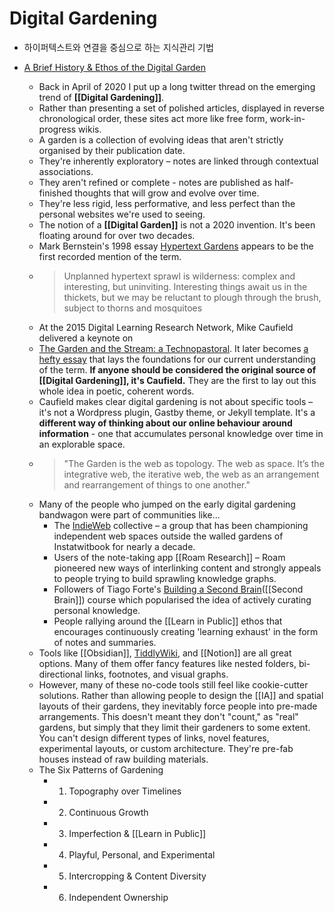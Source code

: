 # Digital Gardening

- 하이퍼텍스트와 연결을 중심으로 하는 지식관리 기법

- [A Brief History & Ethos of the Digital Garden](https://maggieappleton.com/garden-history)
  - Back in April of 2020 I put up a long twitter thread on the emerging trend of **[[Digital Gardening]]**.
  - Rather than presenting a set of polished articles, displayed in reverse chronological order, these sites act more like free form, work-in-progress wikis.
  - A garden is a collection of evolving ideas that aren't strictly organised by their publication date.
  - They're inherently exploratory – notes are linked through contextual associations.
  - They aren't refined or complete - notes are published as half-finished thoughts that will grow and evolve over time.
  - They're less rigid, less performative, and less perfect than the personal websites we're used to seeing.
  - The notion of a **[[Digital Garden]]** is not a 2020 invention. It's been floating around for over two decades.
  - Mark Bernstein's 1998 essay [Hypertext Gardens](http://www.eastgate.com/garden/Enter.html) appears to be the first recorded mention of the term.
  - > Unplanned hypertext sprawl is wilderness: complex and interesting, but uninviting. Interesting things await us in the thickets, but we may be reluctant to plough through the brush, subject to thorns and mosquitoes
  - At the 2015 Digital Learning Research Network, Mike Caufield delivered a keynote on
  - [The Garden and the Stream: a Technopastoral](https://youtu.be/ckv_CjyKyZY). It later becomes [a hefty essay](https://hapgood.us/2015/10/17/the-garden-and-the-stream-a-technopastoral/) that lays the foundations for our current understanding of the term. **If anyone should be considered the original source of **[[Digital Gardening]]**, it's Caufield.** They are the first to lay out this whole idea in poetic, coherent words.
  - Caufield makes clear digital gardening is not about specific tools – it's not a Wordpress plugin, Gastby theme, or Jekyll template. It's a **different way of thinking about our online behaviour around information** - one that accumulates personal knowledge over time in an explorable space.
  - > "The Garden is the web as topology. The web as space. It’s the integrative web, the iterative web, the web as an arrangement and rearrangement of things to one another."
  - Many of the people who jumped on the early digital gardening bandwagon were part of communities like...
    - The [IndieWeb](https://indieweb.org/) collective – a group that has been championing independent web spaces outside the walled gardens of Instatwitbook for nearly a decade.
    - Users of the note-taking app [[Roam Research]] – Roam pioneered new ways of interlinking content and strongly appeals to people trying to build sprawling knowledge graphs.
    - Followers of Tiago Forte's [Building a Second Brain](https://www.buildingasecondbrain.com/)([[Second Brain]]) course which popularised the idea of actively curating personal knowledge.
    - People rallying around the [[Learn in Public]] ethos that encourages continuously creating 'learning exhaust' in the form of notes and summaries.
  - Tools like [[Obsidian]], [TiddlyWiki](https://tiddlywiki.com/), and [[Notion]] are all great options. Many of them offer fancy features like nested folders, bi-directional links, footnotes, and visual graphs.
  - However, many of these no-code tools still feel like cookie-cutter solutions. Rather than allowing people to design the [[IA]] and spatial layouts of their gardens, they inevitably force people into pre-made arrangements. This doesn't meant they don't "count," as "real" gardens, but simply that they limit their gardeners to some extent. You can't design different types of links, novel features, experimental layouts, or custom architecture. They're pre-fab houses instead of raw building materials.
  - The Six Patterns of Gardening
    - 1. Topography over Timelines
    - 2. Continuous Growth
    - 3. Imperfection & [[Learn in Public]]
    - 4. Playful, Personal, and Experimental
    - 5. Intercropping & Content Diversity
    - 6. Independent Ownership
